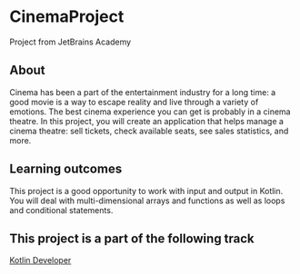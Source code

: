 # CinemaProject
Project from JetBrains Academy
## About
Cinema has been a part of the entertainment industry for a long time: a good movie is a way to escape reality and live through a variety of emotions. The best cinema experience you can get is probably in a cinema theatre. In this project, you will create an application that helps manage a cinema theatre: sell tickets, check available seats, see sales statistics, and more.
## Learning outcomes
This project is a good opportunity to work with input and output in Kotlin. You will deal with multi-dimensional arrays and functions as well as loops and conditional statements.
## This project is a part of the following track
[Kotlin Developer](https://hyperskill.org/tracks/3)
